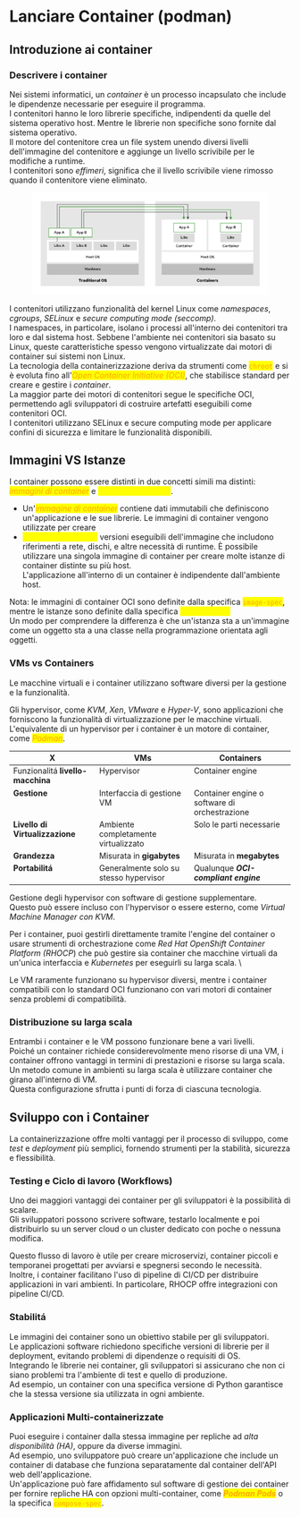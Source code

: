 # Lanciare Container (podman)

## Introduzione ai container

### Descrivere i container

Nei sistemi informatici, un _container_ è un processo incapsulato che include le dipendenze necessarie per eseguire il programma. \
I contenitori hanno le loro librerie specifiche, indipendenti da quelle del sistema operativo host. Mentre le librerie non specifiche sono fornite dal sistema operativo. \
Il motore del contenitore crea un file system unendo diversi livelli dell'immagine del contenitore e aggiunge un livello scrivibile per le modifiche a runtime. \
I contenitori sono _effimeri_, significa che il livello scrivibile viene rimosso quando il contenitore viene eliminato.

<div data-full-width="true"><figure><img src="../.gitbook/assets/image (23).png" alt=""><figcaption></figcaption></figure></div>

I contenitori utilizzano funzionalità del kernel Linux come _namespaces_, _cgroups_, _SELinux_ e _secure computing mode (seccomp)_. \
I namespaces, in particolare, isolano i processi all'interno dei contenitori tra loro e dal sistema host. Sebbene l'ambiente nei contenitori sia basato su Linux, queste caratteristiche spesso vengono virtualizzate dai motori di container sui sistemi non Linux. \
La tecnologia della containerizzazione deriva da strumenti come <mark style="color:orange;">`chroot`</mark> e si è evoluta fino all'_<mark style="color:orange;">Open Container Initiative (OCI)</mark>_, che stabilisce standard per creare e gestire i _container_. \
La maggior parte dei motori di contenitori segue le specifiche OCI, permettendo agli sviluppatori di costruire artefatti eseguibili come contenitori OCI. \
I contenitori utilizzano SELinux e secure computing mode per applicare confini di sicurezza e limitare le funzionalità disponibili.

## Immagini VS Istanze

I container possono essere distinti in due concetti simili ma distinti: _<mark style="color:orange;">immagini di container</mark>_ e _<mark style="color:yellow;">istanze di container</mark>_.&#x20;

* Un'_<mark style="color:orange;">immagine di container</mark>_ contiene dati immutabili che definiscono un'applicazione e le sue librerie. Le immagini di container vengono utilizzate per creare&#x20;
* _<mark style="color:yellow;">istanze di container</mark>_<mark style="color:yellow;">,</mark> versioni eseguibili dell'immagine che includono riferimenti a rete, dischi, e altre necessità di runtime. È possibile utilizzare una singola immagine di container per creare molte istanze di container distinte su più host. \
  L'applicazione all'interno di un container è indipendente dall'ambiente host.

Nota: le immagini di container OCI sono definite dalla specifica <mark style="color:orange;">`image-spec`</mark>, mentre le istanze sono definite dalla specifica <mark style="color:yellow;">`runtime-spec`</mark><mark style="color:yellow;">.</mark> \
Un modo per comprendere la differenza è che un'istanza sta a un'immagine come un oggetto sta a una classe nella programmazione orientata agli oggetti.

### VMs vs Containers

Le macchine virtuali e i container utilizzano software diversi per la gestione e la funzionalità.&#x20;

Gli hypervisor, come _KVM_, _Xen_, _VMware_ e _Hyper-V_, sono applicazioni che forniscono la funzionalità di virtualizzazione per le macchine virtuali. \
L'equivalente di un hypervisor per i container è un motore di container, come _<mark style="color:orange;">Podman</mark>_.

<table><thead><tr><th valign="top">X</th><th valign="top">VMs</th><th valign="top">Containers</th></tr></thead><tbody><tr><td valign="top">Funzionalitá <strong>livello-macchina</strong></td><td valign="top">Hypervisor</td><td valign="top">Container engine</td></tr><tr><td valign="top"><strong>Gestione</strong></td><td valign="top">Interfaccia di gestione VM</td><td valign="top">Container engine o software di orchestrazione</td></tr><tr><td valign="top"><strong>Livello di</strong> <strong>Virtualizzazione</strong> </td><td valign="top">Ambiente completamente virtualizzato </td><td valign="top">Solo le parti necessarie</td></tr><tr><td valign="top"><strong>Grandezza</strong></td><td valign="top">Misurata in <strong>gigabytes</strong></td><td valign="top">Misurata in <strong>megabytes</strong></td></tr><tr><td valign="top"><strong>Portabilitá</strong></td><td valign="top">Generalmente solo su stesso hypervisor</td><td valign="top">Qualunque <em><strong>OCI-compliant engine</strong></em></td></tr></tbody></table>

Gestione degli hypervisor con software di gestione supplementare. \
Questo può essere incluso con l'hypervisor o essere esterno, come _Virtual Machine Manager con KVM_.&#x20;

Per i container, puoi gestirli direttamente tramite l'engine del container o usare strumenti di orchestrazione come _Red Hat OpenShift Container Platform (RHOCP_) che può gestire sia container che macchine virtuali da un'unica interfaccia e _Kubernetes_ per eseguirli su larga scala. \


Le VM raramente funzionano su hypervisor diversi, mentre i container compatibili con lo standard OCI funzionano con vari motori di container senza problemi di compatibilità.

### Distribuzione su larga scala

Entrambi i container e le VM possono funzionare bene a vari livelli. \
Poiché un container richiede considerevolmente meno risorse di una VM, i container offrono vantaggi in termini di prestazioni e risorse su larga scala. \
Un metodo comune in ambienti su larga scala è utilizzare container che girano all'interno di VM. \
Questa configurazione sfrutta i punti di forza di ciascuna tecnologia.

## Sviluppo con i Container

La containerizzazione offre molti vantaggi per il processo di sviluppo, come _test_ e _deployment_ più semplici, fornendo strumenti per la stabilità, sicurezza e flessibilità.

### Testing e Ciclo di lavoro (Workflows)

Uno dei maggiori vantaggi dei container per gli sviluppatori è la possibilità di scalare. \
Gli sviluppatori possono scrivere software, testarlo localmente e poi distribuirlo su un server cloud o un cluster dedicato con poche o nessuna modifica.&#x20;

Questo flusso di lavoro è utile per creare microservizi, container piccoli e temporanei progettati per avviarsi e spegnersi secondo le necessità. \
Inoltre, i container facilitano l'uso di pipeline di CI/CD per distribuire applicazioni in vari ambienti. In particolare, RHOCP offre integrazioni con pipeline CI/CD.

### Stabilitá

Le immagini dei container sono un obiettivo stabile per gli sviluppatori. \
Le applicazioni software richiedono specifiche versioni di librerie per il deployment, evitando problemi di dipendenze o requisiti di OS. \
Integrando le librerie nei container, gli sviluppatori si assicurano che non ci siano problemi tra l'ambiente di test e quello di produzione. \
Ad esempio, un container con una specifica versione di Python garantisce che la stessa versione sia utilizzata in ogni ambiente.

### Applicazioni Multi-containerizzate

Puoi eseguire i container dalla stessa immagine per repliche ad _alta disponibilità (HA)_, oppure da diverse immagini. \
Ad esempio, uno sviluppatore può creare un'applicazione che include un container di database che funziona separatamente dal container dell'API web dell'applicazione. \
Un'applicazione può fare affidamento sul software di gestione dei container per fornire repliche HA con opzioni multi-container, come _<mark style="color:orange;">**Podman Pods**</mark>_ o la specifica <mark style="color:orange;">`compose-spec`</mark>.

